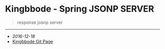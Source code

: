 Kingbbode - Spring JSONP SERVER
===============================

> response josnp server

---

-	*2016-12-18*  
-	[Kingbbode Git Page](http://kingbbode.github.io)
